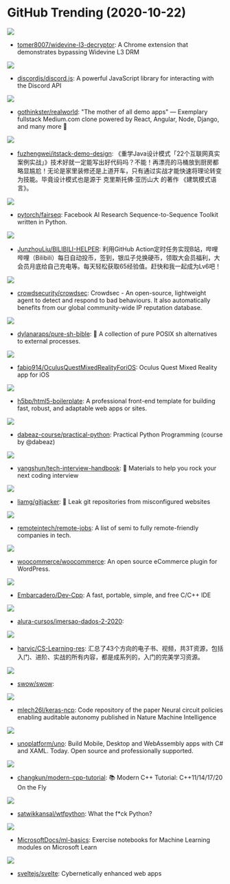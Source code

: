 # GitHub Trending (2020-10-22)

![](https://img.shields.io/badge/JavaScript-New%2089-green?style=flat-square&logo=appveyor)
- [tomer8007/widevine-l3-decryptor](https://github.com/tomer8007/widevine-l3-decryptor): A Chrome extension that demonstrates bypassing Widevine L3 DRM

![](https://img.shields.io/badge/JavaScript-New%20127-green?style=flat-square&logo=appveyor)
- [discordjs/discord.js](https://github.com/discordjs/discord.js): A powerful JavaScript library for interacting with the Discord API

![](https://img.shields.io/badge/JavaScript-New%20174-green?style=flat-square&logo=appveyor)
- [gothinkster/realworld](https://github.com/gothinkster/realworld): "The mother of all demo apps" — Exemplary fullstack Medium.com clone powered by React, Angular, Node, Django, and many more 🏅

![](https://img.shields.io/badge/Java-New%20188-green?style=flat-square&logo=appveyor)
- [fuzhengwei/itstack-demo-design](https://github.com/fuzhengwei/itstack-demo-design): 《重学Java设计模式「22个互联网真实案例实战」》技术好就一定能写出好代码吗？不能！再漂亮的马桶放到厨房都略显尴尬！无论是家里装修还是上道开车，只有通过实战才能快速将理论转变为技能。毕竟设计模式也是源于 克里斯托佛·亚历山大 的著作 《建筑模式语言》。

![](https://img.shields.io/badge/Python-New%20160-green?style=flat-square&logo=appveyor)
- [pytorch/fairseq](https://github.com/pytorch/fairseq): Facebook AI Research Sequence-to-Sequence Toolkit written in Python.

![](https://img.shields.io/badge/Java-New%20100-green?style=flat-square&logo=appveyor)
- [JunzhouLiu/BILIBILI-HELPER](https://github.com/JunzhouLiu/BILIBILI-HELPER): 利用GitHub Action定时任务实现B站，哔哩哔哩（Bilibili）每日自动投币，签到，银瓜子兑换硬币，领取大会员福利，大会员月底给自己充电等。每天轻松获取65经验值。赶快和我一起成为Lv6吧！

![](https://img.shields.io/badge/Go-New%20169-green?style=flat-square&logo=appveyor)
- [crowdsecurity/crowdsec](https://github.com/crowdsecurity/crowdsec): Crowdsec - An open-source, lightweight agent to detect and respond to bad behaviours. It also automatically benefits from our global community-wide IP reputation database.

![](https://img.shields.io/badge/Shell-New%20175-green?style=flat-square&logo=appveyor)
- [dylanaraps/pure-sh-bible](https://github.com/dylanaraps/pure-sh-bible): 📖 A collection of pure POSIX sh alternatives to external processes.

![](https://img.shields.io/badge/C-New%2040-green?style=flat-square&logo=appveyor)
- [fabio914/OculusQuestMixedRealityForiOS](https://github.com/fabio914/OculusQuestMixedRealityForiOS): Oculus Quest Mixed Reality app for iOS

![](https://img.shields.io/badge/JavaScript-New%20116-green?style=flat-square&logo=appveyor)
- [h5bp/html5-boilerplate](https://github.com/h5bp/html5-boilerplate): A professional front-end template for building fast, robust, and adaptable web apps or sites.

![](https://img.shields.io/badge/Python-New%20199-green?style=flat-square&logo=appveyor)
- [dabeaz-course/practical-python](https://github.com/dabeaz-course/practical-python): Practical Python Programming (course by @dabeaz)

![](https://img.shields.io/badge/JavaScript-New%20100-green?style=flat-square&logo=appveyor)
- [yangshun/tech-interview-handbook](https://github.com/yangshun/tech-interview-handbook): 💯 Materials to help you rock your next coding interview

![](https://img.shields.io/badge/Go-New%20199-green?style=flat-square&logo=appveyor)
- [liamg/gitjacker](https://github.com/liamg/gitjacker): 🔪  Leak git repositories from misconfigured websites

![](https://img.shields.io/badge/JavaScript-New%20320-green?style=flat-square&logo=appveyor)
- [remoteintech/remote-jobs](https://github.com/remoteintech/remote-jobs): A list of semi to fully remote-friendly companies in tech.

![](https://img.shields.io/badge/PHP-New%2030-green?style=flat-square&logo=appveyor)
- [woocommerce/woocommerce](https://github.com/woocommerce/woocommerce): An open source eCommerce plugin for WordPress.

![](https://img.shields.io/badge/Pascal-New%2063-green?style=flat-square&logo=appveyor)
- [Embarcadero/Dev-Cpp](https://github.com/Embarcadero/Dev-Cpp): A fast, portable, simple, and free C/C++ IDE

![](https://img.shields.io/badge/none-New%2029-green?style=flat-square&logo=appveyor)
- [alura-cursos/imersao-dados-2-2020](https://github.com/alura-cursos/imersao-dados-2-2020): 

![](https://img.shields.io/badge/none-New%2068-green?style=flat-square&logo=appveyor)
- [harvic/CS-Learning-res](https://github.com/harvic/CS-Learning-res): 汇总了43个方向的电子书、视频，共3T资源，包括入门、进阶、实战的所有内容，都是成系列的，入门的完美学习资源。

![](https://img.shields.io/badge/C-New%2026-green?style=flat-square&logo=appveyor)
- [swow/swow](https://github.com/swow/swow): 

![](https://img.shields.io/badge/Python-New%20113-green?style=flat-square&logo=appveyor)
- [mlech26l/keras-ncp](https://github.com/mlech26l/keras-ncp): Code repository of the paper Neural circuit policies enabling auditable autonomy published in Nature Machine Intelligence

![](https://img.shields.io/badge/C%23-New%20120-green?style=flat-square&logo=appveyor)
- [unoplatform/uno](https://github.com/unoplatform/uno): Build Mobile, Desktop and WebAssembly apps with C# and XAML. Today. Open source and professionally supported.

![](https://img.shields.io/badge/C%2B%2B-New%20165-green?style=flat-square&logo=appveyor)
- [changkun/modern-cpp-tutorial](https://github.com/changkun/modern-cpp-tutorial): 📚 Modern C++ Tutorial: C++11/14/17/20 On the Fly

![](https://img.shields.io/badge/Python-New%2064-green?style=flat-square&logo=appveyor)
- [satwikkansal/wtfpython](https://github.com/satwikkansal/wtfpython): What the f*ck Python?

![](https://img.shields.io/badge/Jupyter%20Notebook-New%2086-green?style=flat-square&logo=appveyor)
- [MicrosoftDocs/ml-basics](https://github.com/MicrosoftDocs/ml-basics): Exercise notebooks for Machine Learning modules on Microsoft Learn

![](https://img.shields.io/badge/JavaScript-New%20251-green?style=flat-square&logo=appveyor)
- [sveltejs/svelte](https://github.com/sveltejs/svelte): Cybernetically enhanced web apps


